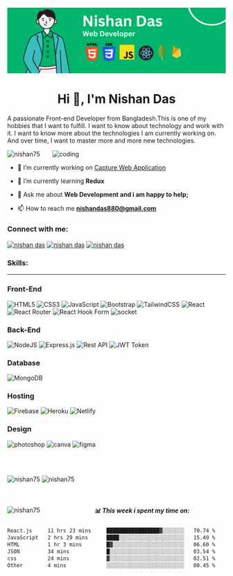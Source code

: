 ![logo](https://github.com/NISHAN75/NISHAN75/blob/main/White%20Green%20Flat%20Digital%20Marketing%20LinkedIn%20Banner%20(1).png)
<h1 align="center">Hi 👋, I'm Nishan Das</h1>
<p align="left">A passionate Front-end Developer from Bangladesh.This is one of my hobbies that I want to fulfill. I want to know about technology and work with it. I want to know more about the technologies I am currently working on. And over time, I want to master more and more new technologies.</p>

<img align="right" alt="coding" width="400" src="https://cdn.dribbble.com/users/1059583/screenshots/4171367/coding-freak.gif">
<p align="left"> <img src="https://komarev.com/ghpvc/?username=nishan75&label=Profile%20views&color=0e75b6&style=flat" alt="nishan75" /> </p>

- 🔭 I’m currently working on [Capture Web Application](https://local-bazar-2c557.firebaseapp.com/)

- 🌱 I’m currently learning **Redux**

- 💬 Ask me about **Web Development and i am happy to help;**

- 📫 How to reach me **nishandas880@gmail.com**

<h3 align="left">Connect with me:</h3>
<p align="left">
<a href="https://www.linkedin.com/in/nishan-das-00bb58215/" target="blank"><img align="center" src="https://img.shields.io/badge/LinkedIn-0077B5?style=for-the-badge&logo=linkedin&logoColor=white" alt="nishan das" /></a>
<a href="https://linkedin.com/in/nishan das" target="blank"><img align="center" src="https://img.shields.io/badge/Twitter-1DA1F2?style=for-the-badge&logo=twitter&logoColor=white" alt="nishan das" /></a>
<a href="https://www.instagram.com/nishan__das58/" target="blank"><img align="center" src="https://img.shields.io/badge/Instagram-E4405F?style=for-the-badge&logo=instagram&logoColor=white" alt="nishan das" /></a>
</p>

<h3 align="left">Skills:</h3>
<hr>

### Front-End
![HTML5](https://img.shields.io/badge/html5-%23E34F26.svg?style=for-the-badge&logo=html5&logoColor=white)
![CSS3](https://img.shields.io/badge/css3-%231572B6.svg?style=for-the-badge&logo=css3&logoColor=white)
![JavaScript](https://img.shields.io/badge/javascript-%23323330.svg?style=for-the-badge&logo=javascript&logoColor=%23F7DF1E)
![Bootstrap](https://img.shields.io/badge/bootstrap-%23563D7C.svg?style=for-the-badge&logo=bootstrap&logoColor=white)
![TailwindCSS](https://img.shields.io/badge/tailwindcss-%2338B2AC.svg?style=for-the-badge&logo=tailwind-css&logoColor=white)
![React](https://img.shields.io/badge/react-%2320232a.svg?style=for-the-badge&logo=react&logoColor=%2361DAFB)
![React Router](https://img.shields.io/badge/React_Router-CA4245?style=for-the-badge&logo=react-router&logoColor=white)
![React Hook Form](https://img.shields.io/badge/React%20Hook%20Form-%23EC5990.svg?style=for-the-badge&logo=reacthookform&logoColor=white)
![socket](https://img.shields.io/badge/Socket.io-010101?&style=for-the-badge&logo=Socket.io&logoColor=white)

### Back-End
![NodeJS](https://img.shields.io/badge/node.js-6DA55F?style=for-the-badge&logo=node.js&logoColor=white)
![Express.js](https://img.shields.io/badge/express.js-%23404d59.svg?style=for-the-badge&logo=express&logoColor=%2361DAFB)
![Rest API](https://img.shields.io/badge/restapi-white.svg?style=for-the-badge&logo=rest-api&logoColor=%2338B2AC)
![JWT Token](https://img.shields.io/badge/JWT-black?style=for-the-badge&logo=jsonwebtoken&badgeColor=010101)

### Database
![MongoDB](https://img.shields.io/badge/MongoDB-white.svg?style=for-the-badge&logo=mongodb&logoColor=%234ea94b&border=black)

### Hosting
![Firebase](https://img.shields.io/badge/firebase-%23039BE5.svg?style=for-the-badge&logo=firebase)
![Heroku](https://img.shields.io/badge/heroku-%23430098.svg?style=for-the-badge&logo=heroku&logoColor=white)
![Netlify](https://img.shields.io/badge/netlify-%23000000.svg?style=for-the-badge&logo=netlify&logoColor=#00C7B7)

### Design 
![photoshop](https://img.shields.io/badge/Adobe%20Photoshop-31A8FF?style=for-the-badge&logo=Adobe%20Photoshop&logoColor=black)
![canva](https://img.shields.io/badge/Canva-%2300C4CC.svg?&style=for-the-badge&logo=Canva&logoColor=white)
![figma](https://img.shields.io/badge/Figma-F24E1E?style=for-the-badge&logo=figma&logoColor=white)

<br><br/>

<div align="left">
  <img width="48%"  align="center" src="https://github-readme-stats.vercel.app/api?username=nishan75&show_icons=true&theme=radical" alt="nishan75" />
  <img width="48%" align="center" src="https://github-readme-streak-stats.herokuapp.com/?user=nishan75&show_icons=true&theme=radical" alt="nishan75" />
</div>
<br><br/>

<div>
<p><img align="left" width="40%"  src="https://github-readme-stats.vercel.app/api/top-langs?username=nishan75&show_icons=true&locale=en&layout=compact" alt="nishan75" /></p>
<h5>📊 This week i spent my time on:</h5>
<!--START_SECTION:waka-->

```text
React.js     11 hrs 23 mins     █████████████████▓░░░░░░░   70.74 %
JavaScript   2 hrs 29 mins      ████░░░░░░░░░░░░░░░░░░░░░   15.49 %
HTML         1 hr 3 mins        █▓░░░░░░░░░░░░░░░░░░░░░░░   06.60 %
JSON         34 mins            █░░░░░░░░░░░░░░░░░░░░░░░░   03.54 %
css          24 mins            ▓░░░░░░░░░░░░░░░░░░░░░░░░   02.51 %
Other        4 mins             ░░░░░░░░░░░░░░░░░░░░░░░░░   00.45 %
```

<!--END_SECTION:waka-->
</div>


